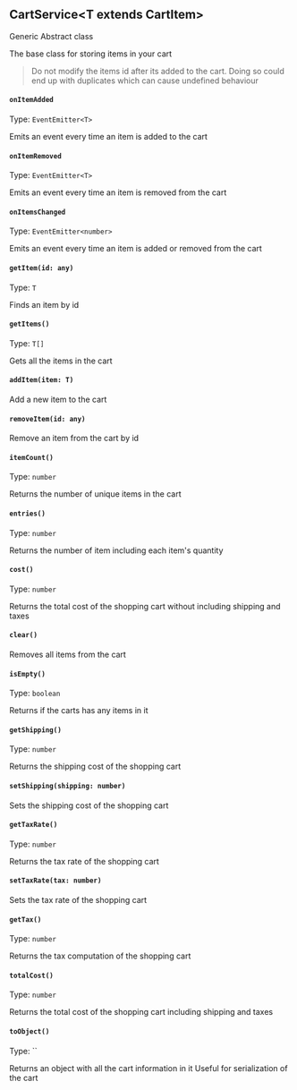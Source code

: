 ## CartService&lt;T extends CartItem&gt;

<span class="badge badge-primary">Generic</span>
<span class="badge badge-warning">Abstract class</span>



The base class for storing items in your cart



<blockquote class="doc note bg-light">Do not modify the items id after its added to the cart. Doing so could end up with duplicates which can cause
undefined behaviour</blockquote>




#### `onItemAdded`

Type: `EventEmitter<T>`



Emits an event every time an item is added to the cart



#### `onItemRemoved`

Type: `EventEmitter<T>`



Emits an event every time an item is removed from the cart



#### `onItemsChanged`

Type: `EventEmitter<number>`



Emits an event every time an item is added or removed from the cart



#### `getItem(id: any)`

Type: `T`



Finds an item by id



#### `getItems()`

Type: `T[]`



Gets all the items in the cart



#### `addItem(item: T)`

Add a new item to the cart



#### `removeItem(id: any)`

Remove an item from the cart by id



#### `itemCount()`

Type: `number`



Returns the number of unique items in the cart



#### `entries()`

Type: `number`



Returns the number of item including each item's quantity



#### `cost()`

Type: `number`



Returns the total cost of the shopping cart without including shipping and taxes



#### `clear()`

Removes all items from the cart



#### `isEmpty()`

Type: `boolean`



Returns if the carts has any items in it



#### `getShipping()`

Type: `number`



Returns the shipping cost of the shopping cart



#### `setShipping(shipping: number)`

Sets the shipping cost of the shopping cart



#### `getTaxRate()`

Type: `number`



Returns the tax rate of the shopping cart



#### `setTaxRate(tax: number)`

Sets the tax rate of the shopping cart



#### `getTax()`

Type: `number`



Returns the tax computation of the shopping cart



#### `totalCost()`

Type: `number`



Returns the total cost of the shopping cart including shipping and taxes



#### `toObject()`

Type: ``



Returns an object with all the cart information in it
Useful for serialization of the cart



